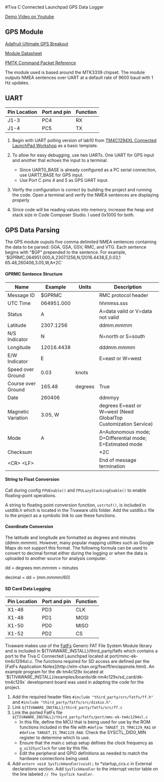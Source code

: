#Tiva C Connected Launchpad GPS Data Logger

[Demo Video on Youtube](http://youtu.be/Iqw6D-W27hI)

## GPS Module

[Adafruit Ultimate GPS Breakout](https://www.adafruit.com/products/746)

[Module Datasheet](https://www.adafruit.com/datasheets/GlobalTop-FGPMMOPA6H-Datasheet-V0A.pdf)

[PMTK Command Packet Reference](https://www.adafruit.com/datasheets/PMTK_A11.pdf)

The module used is based around the MTK3339 chipset. The module outputs NMEA sentences over UART at a default rate of 9600 baud with 1 Hz updates.

## UART

Pin Location  | Port and pin | Function
------------- | -------------|----------
J1-3          | PC4          | RX
J1-4          | PC5          | TX

1. Begin with UART polling version of lab10 from [TM4C1294XL Connected LaunchPad Workshop](http://processors.wiki.ti.com/index.php/Creating_IoT_Solutions_with_the_TM4C1294XL_Connected_LaunchPad_Workshop) as a basic template.
2. To allow for easy debugging, use two UARTs. One UART for GPS input and another that echoes the input to a terminal.
    * Since UART0_BASE is already configured as a PC serial connection, use UART7_BASE for GPS input.
    * Use Port C pins 4 and 5 as GPS UART input.

3. Verify the configuration is correct by building the project and running the code. Open a terminal and verify the NMEA sentences are displaying properly

4. Since code will be reading values into memory, increase the heap and stack size in Code Composer Studio. I used 0x1000 for both.

## GPS Data Parsing

The GPS module ouputs five comma delimited NMEA sentences containing the data to be parsed: GGA, GSA, GSV, RMC, and VTG. Each sentence begins with "$GP" prepended to the sentence. For example, `$GPRMC,064951.000,A,2307.1256,N,12016.4438,E,0.03,1 65.48,260406,3.05,W,A*2C`

#### GPRMC Sentence Structure

Name                  | Example    | Units   |  Description
----------------------|------------|---------|--------------
Message ID            | $GPRMC     |         | RMC protocol header
UTC Time              | 064951.000 |         | hhmmss.sss
Status                | A          |         | A=data valid or V=data not valid
Latitude              | 2307.1256  |         | ddmm.mmmm
N/S Indicator         | N          |         | N=north or S=south
Longitude             | 12016.4438 |         | dddmm.mmmm
E/W Indicator         | E          |         | E=east or W=west
Speed over Ground     | 0.03       | knots   |
Course over Ground    | 165.48     | degrees | True
Date                  | 260406     |         | ddmmyy
Magnetic Variation    | 3.05, W    |         | degrees E=east or W=west (Need GlobalTop Customization Service)
Mode                  | A          |         | A=Autonomous mode; D=Differential mode; E=Estimated mode
Checksum              |            |         | *2C
&lt;CR&gt; &lt;LF&gt; |            |         | End of message termination

#### String to Float Conversion
Call during config `FPUEnable()` and `FPULazyStackingEnable()` to enable floating-point operations.

A string to floating point conversion function, `ustrtof()`, is included in ustdlib.h which is located in the Tivaware utils folder.  Add the ustdlib.c file to the project as a symbolic link to use these functions.

#### Coordinate Conversion

The latitude and longitude are formatted as degrees and minutes (ddmm.mmmm). However, many popular mapping utilities such as Google Maps do not support this format. The following formula can be used to convert to decimal format either during the logging or when the data is uploaded to another source for analysis computer.

dd = degrees
mm.mmmm = minutes

decimal = dd + (mm.mmmm/60)


#### SD Card Data Logging

Pin Location  | Port and pin | Function
------------- | -------------|----------
X1-46         | PD3          | CLK
X1-48         | PD1          | MOSI
X1-50         | PD0          | MISO
X1-52         | PD2          | CS

Tivaware makes use of the [FatFs](http://elm-chan.org/fsw/ff/00index_e.html) Generic FAT File System Module library and is included in ${TIVAWARE_INSTALL}/third_party/fatfs which contains a port to the Tiva C Connected Launchpad located at port/mmc-ek-tm4c1294xl.c. The functions required for SD access are defined per the [FatFs Application Notes](http://elm-chan.org/fsw/ff/en/appnote.html).  An example program for the dk-tm4c129x located at `${TIVAWARE_INSTALL}/examples/boards/dk-tm4c129x/sd_card/dk-tm4c129x` development board was used in adapting the code for the project.

1. Add the required header files `#include "third_party/src/fatfs/ff.h"` and `#include "third_party/fatfs/src/diskio.h"`.
2. Link `${TIVAWARE_INSTALL}/third_party/fatfs/src/ff.c`
3. Link the ported FatFs file `${TIVAWARE_INSTALL}/third_party/fatfs/port/mmc-ek-tm4c1294xl.c`
    * In this file, define the MCU that is being used for use by the ROM functions included in the file with `#define TARGET_IS_TM4C129_RA1` or `#define TARGET_IS_TM4C129_RA0`. Check the SYSCTL_DID0_MIN register to determine which to use.
    * Ensure that the main.c setup setup defines the clock frequency as `g_ui32SysClock` for use by this file.
    * Edit the peripheral and GPIO definitions as needed to match the hardware connections being used.
4. Add `extern void SysTickHandler(void);` to *startup_ccs.c in External declarations section. Add `SysTickHandler` to the interrupt vector table on the line labeled `// The SysTick handler`.
